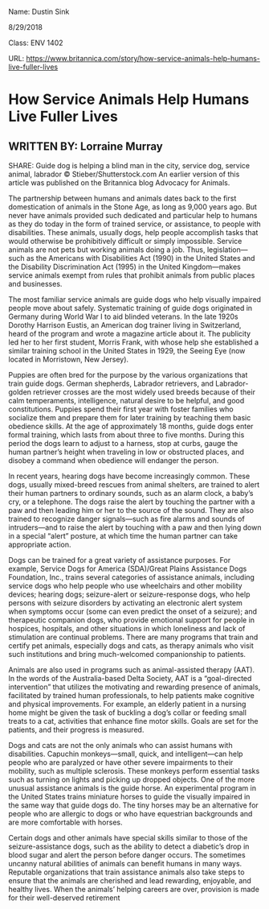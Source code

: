 Name: Dustin Sink

8/29/2018

Class: ENV 1402

URL: https://www.britannica.com/story/how-service-animals-help-humans-live-fuller-lives

# How Service Animals Help Humans Live Fuller Lives
## WRITTEN BY:  Lorraine Murray 
SHARE:
Guide dog is helping a blind man in the city, service dog, service animal, labrador
© Stieber/Shutterstock.com
An earlier version of this article was published on the Britannica blog Advocacy for Animals.

The partnership between humans and animals dates back to the first domestication of animals in the Stone Age, as long as 9,000 years ago. But never have animals provided such dedicated and particular help to humans as they do today in the form of trained service, or assistance, to people with disabilities. These animals, usually dogs, help people accomplish tasks that would otherwise be prohibitively difficult or simply impossible. Service animals are not pets but working animals doing a job. Thus, legislation—such as the Americans with Disabilities Act (1990) in the United States and the Disability Discrimination Act (1995) in the United Kingdom—makes service animals exempt from rules that prohibit animals from public places and businesses.




The most familiar service animals are guide dogs who help visually impaired people move about safely. Systematic training of guide dogs originated in Germany during World War I to aid blinded veterans. In the late 1920s Dorothy Harrison Eustis, an American dog trainer living in Switzerland, heard of the program and wrote a magazine article about it. The publicity led her to her first student, Morris Frank, with whose help she established a similar training school in the United States in 1929, the Seeing Eye (now located in Morristown, New Jersey).

Puppies are often bred for the purpose by the various organizations that train guide dogs. German shepherds, Labrador retrievers, and Labrador-golden retriever crosses are the most widely used breeds because of their calm temperaments, intelligence, natural desire to be helpful, and good constitutions. Puppies spend their first year with foster families who socialize them and prepare them for later training by teaching them basic obedience skills. At the age of approximately 18 months, guide dogs enter formal training, which lasts from about three to five months. During this period the dogs learn to adjust to a harness, stop at curbs, gauge the human partner’s height when traveling in low or obstructed places, and disobey a command when obedience will endanger the person.

In recent years, hearing dogs have become increasingly common. These dogs, usually mixed-breed rescues from animal shelters, are trained to alert their human partners to ordinary sounds, such as an alarm clock, a baby’s cry, or a telephone. The dogs raise the alert by touching the partner with a paw and then leading him or her to the source of the sound. They are also trained to recognize danger signals—such as fire alarms and sounds of intruders—and to raise the alert by touching with a paw and then lying down in a special “alert” posture, at which time the human partner can take appropriate action.

Dogs can be trained for a great variety of assistance purposes. For example, Service Dogs for America (SDA)/Great Plains Assistance Dogs Foundation, Inc., trains several categories of assistance animals, including service dogs who help people who use wheelchairs and other mobility devices; hearing dogs; seizure-alert or seizure-response dogs, who help persons with seizure disorders by activating an electronic alert system when symptoms occur (some can even predict the onset of a seizure); and therapeutic companion dogs, who provide emotional support for people in hospices, hospitals, and other situations in which loneliness and lack of stimulation are continual problems. There are many programs that train and certify pet animals, especially dogs and cats, as therapy animals who visit such institutions and bring much-welcomed companionship to patients.

Animals are also used in programs such as animal-assisted therapy (AAT). In the words of the Australia-based Delta Society, AAT is a “goal-directed intervention” that utilizes the motivating and rewarding presence of animals, facilitated by trained human professionals, to help patients make cognitive and physical improvements. For example, an elderly patient in a nursing home might be given the task of buckling a dog’s collar or feeding small treats to a cat, activities that enhance fine motor skills. Goals are set for the patients, and their progress is measured.

Dogs and cats are not the only animals who can assist humans with disabilities. Capuchin monkeys—small, quick, and intelligent—can help people who are paralyzed or have other severe impairments to their mobility, such as multiple sclerosis. These monkeys perform essential tasks such as turning on lights and picking up dropped objects. One of the more unusual assistance animals is the guide horse. An experimental program in the United States trains miniature horses to guide the visually impaired in the same way that guide dogs do. The tiny horses may be an alternative for people who are allergic to dogs or who have equestrian backgrounds and are more comfortable with horses.

Certain dogs and other animals have special skills similar to those of the seizure-assistance dogs, such as the ability to detect a diabetic’s drop in blood sugar and alert the person before danger occurs. The sometimes uncanny natural abilities of animals can benefit humans in many ways. Reputable organizations that train assistance animals also take steps to ensure that the animals are cherished and lead rewarding, enjoyable, and healthy lives. When the animals’ helping careers are over, provision is made for their well-deserved retirement
